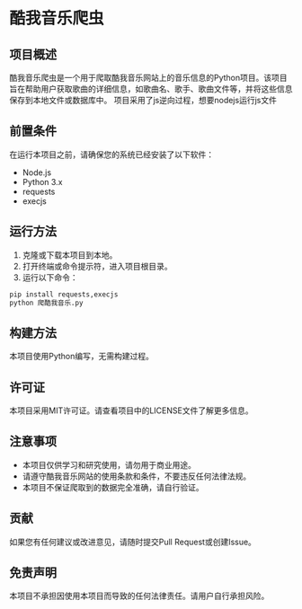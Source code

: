 # 酷我音乐爬虫

## 项目概述

酷我音乐爬虫是一个用于爬取酷我音乐网站上的音乐信息的Python项目。该项目旨在帮助用户获取歌曲的详细信息，如歌曲名、歌手、歌曲文件等，并将这些信息保存到本地文件或数据库中。
项目采用了js逆向过程，想要nodejs运行js文件

## 前置条件

在运行本项目之前，请确保您的系统已经安装了以下软件：
- Node.js
- Python 3.x
- requests
- execjs

## 运行方法

1. 克隆或下载本项目到本地。
2.  打开终端或命令提示符，进入项目根目录。
3. 运行以下命令：
```bash
pip install requests,execjs
python 爬酷我音乐.py
```

## 构建方法

本项目使用Python编写，无需构建过程。

## 许可证

本项目采用MIT许可证。请查看项目中的LICENSE文件了解更多信息。

## 注意事项

- 本项目仅供学习和研究使用，请勿用于商业用途。
- 请遵守酷我音乐网站的使用条款和条件，不要违反任何法律法规。
- 本项目不保证爬取到的数据完全准确，请自行验证。

## 贡献

如果您有任何建议或改进意见，请随时提交Pull Request或创建Issue。



## 免责声明

本项目不承担因使用本项目而导致的任何法律责任。请用户自行承担风险。